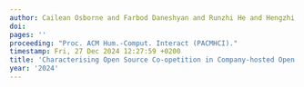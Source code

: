 ```yaml
---
author: Cailean Osborne and Farbod Daneshyan and Runzhi He and Hengzhi Ye and Yuxia Zhang and Minghui Zhou
doi: 
pages: ''
proceeding: "Proc. ACM Hum.-Comput. Interact (PACMHCI)."
timestamp: Fri, 27 Dec 2024 12:27:59 +0200
title: 'Characterising Open Source Co-opetition in Company-hosted Open Source Software Projects: The Cases of PyTorch, TensorFlow, and Transformers'
year: '2024'
---
```

